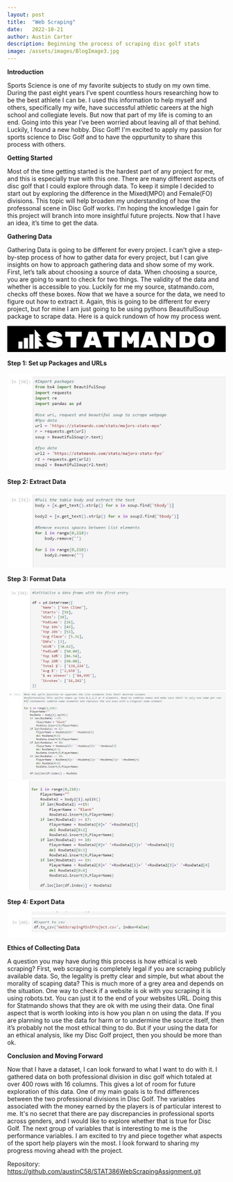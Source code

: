 ```yaml
---
layout: post
title:  "Web Scraping"
date:   2022-10-21
author: Austin Carter
description: Beginning the process of scraping disc golf stats  
image: /assets/images/BlogImage3.jpg
---
```

**Introduction**

Sports Science is one of my favorite subjects to study on my own time. During the past eight years I’ve spent countless hours researching how to be the best athlete I can be. I used this information to help myself and others, specifically my wife, have successful athletic careers at the high school and collegiate levels. But now that part of my life is coming to an end. Going into this year I’ve been worried about leaving all of that behind. Luckily, I found a new hobby. Disc Golf! I'm excited to apply my passion for sports science to Disc Golf and to have the oppurtunity to share this process with others. 

**Getting Started**

Most of the time getting started is the hardest part of any project for me, and this is especially true with this one. There are many different aspects of disc golf that I could explore through data. To keep it simple I decided to start out by exploring the difference in the Mixed(MPO) and Female(FO) divisions. This topic will help broaden my understanding of how the professonal scene in Disc Golf works. I'm hoping the knowledge I gain for this project will branch into more insightful future projects. Now that I have an idea, it’s time to get the data. 
  
 **Gathering Data**
 
Gathering Data is going to be different for every project. I can't give a step-by-step process of how to gather data for every project, but I can give insights on how to approach gathering data and show some of my work. First, let’s talk about choosing a source of data. When choosing a source, you are going to want to check for two things. The validity of the data and whether is accessible to you. Luckily for me my source, statmando.com, checks off these boxes. Now that we have a source for the data, we need to figure out how to extract it. Again, this is going to be different for every project, but for mine I am just going to be using pythons BeautifulSoup package to scrape data. Here is a quick rundown of how my process went.
  
![Test Image](https://raw.githubusercontent.com/austinC58/stat386-projects/main/assets/images/WebScraping7.png)

  
**Step 1: Set up Packages and URLs**

![Test Image](https://raw.githubusercontent.com/austinC58/stat386-projects/main/assets/images/WebScraping1.jpg)

**Step 2: Extract Data**

![Test Image](https://raw.githubusercontent.com/austinC58/stat386-projects/main/assets/images/WebScraping2.jpg)

**Step 3: Format Data**

![Test Image](https://raw.githubusercontent.com/austinC58/stat386-projects/main/assets/images/WebScraping3.jpg)
![Test Image](https://raw.githubusercontent.com/austinC58/stat386-projects/main/assets/images/WebScraping4.jpg)
![Test Image](https://raw.githubusercontent.com/austinC58/stat386-projects/main/assets/images/WebScraping5.jpg)

**Step 4: Export Data**

![Test Image](https://raw.githubusercontent.com/austinC58/stat386-projects/main/assets/images/WebScraping6.jpg)

**Ethics of Collecting Data**

A question you may have during this process is how ethical is web scraping? First, web scraping is completely legal if you are scraping publicly available data. So, the legality is pretty clear and simple, but what about the morality of scaping data? This is much more of a grey area and depends on the situation. One way to check if a website is ok with you scraping it is using robots.txt. You can just it to the end of your websites URL. Doing this for Statmando shows that they are ok with me using their data. One final aspect that is worth looking into is how you plan n on using the data. If you are planning to use the data for harm or to undermine the source itself, then it’s probably not the most ethical thing to do. But if your using the data for an ethical analysis, like my Disc Golf project, then you should be more than ok.  
  
**Conclusion and Moving Forward**

Now that I have a dataset, I can look forward to what I want to do with it. I gathered data on both professional division in disc golf which totaled at over 400 rows with 16 columns. This gives a lot of room for future exploration of this data. One of my main goals is to find differences between the two professional divisions in Disc Golf. The variables associated with the money earned by the players is of particular interest to me. It's no secret that there are pay discrepancies in professional sports across genders, and I would like to explore whether that is true for Disc Golf. The next group of variables that is interesting to me is the performance variables. I am excited to try and piece together what aspects of the sport help players win the most. I look forward to sharing my progress moving ahead with the project. 

Repository: https://github.com/austinC58/STAT386WebScrapingAssignment.git
